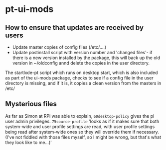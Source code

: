 # pt-ui-mods

## How to ensure that updates are received by users

* Update master copies of config files (/etc/....)
* Update postinstall script with version number and 'changed files'- if there is a new version installed by the package, this will back up the old version in ~/oldconfig annd delete the copies in the user directory.

The startlxde-pt script which runs on desktop start, which is also included as part of the ui-mods package, checks to see if a config file in the user directory is missing, and if it is, it copies a clean version from the masters in /etc/

## Mysterious files

As far as Simon at RPi was able to explain, `60desktop-policy` gives the pi user admin privileges. `75source-profile` 'looks as if it makes sure that both system-wide and user profile settings are read, with user profile settings being read after system-wide ones so they will override them if necessary. (I've not fiddled with those files myself, so I might be wrong, but that's what they look like to me...)'